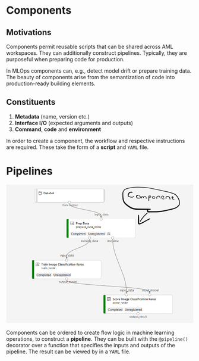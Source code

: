 # Components

## Motivations

Components permit reusable scripts that can be shared across AML workspaces. They can additionally construct pipelines. Typically, they are purposeful when preparing code for production. 

In MLOps components can, e.g., detect model drift or prepare training data. The beauty of components arise from the semantization of code into production-ready building elements.

## Constituents

1. **Metadata** (name, version etc.)
2. **Interface I/O** (expected arguments and outputs)
3. **Command**, **code** and **environment**

In order to create a component, the workflow and respective instructions are required. These take the form of a **script** and ```YAML``` file.


# Pipelines

![Pipeline](pipeline-graph.png)

Components can be ordered to create flow logic in machine learning operations, to construct a **pipeline**. They can be built with the ```@pipeline()``` decorator over a function that specifies the inputs and outputs of the pipeline. The result can be viewed by in a ```YAML``` file.





